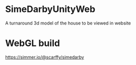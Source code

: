 # SimeDarbyUnityWeb
A turnaround 3d model of the house to be viewed in website

# WebGL build
https://simmer.io/@scarffy/simedarby
